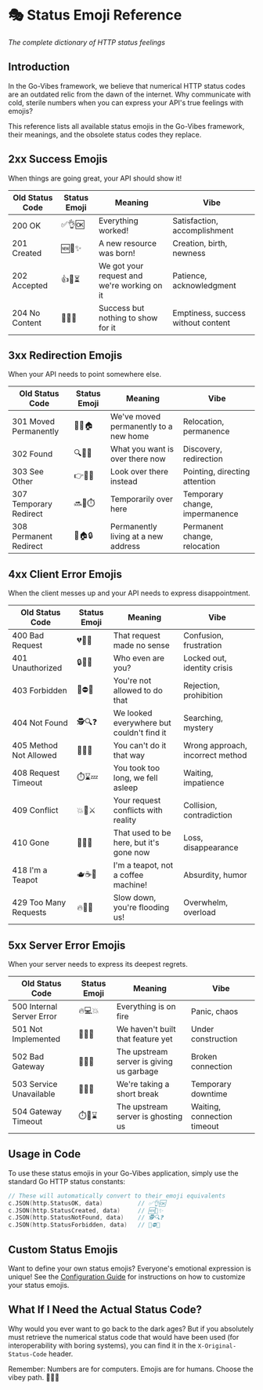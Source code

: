 # 🎭 Status Emoji Reference

*The complete dictionary of HTTP status feelings*

## Introduction

In the Go-Vibes framework, we believe that numerical HTTP status codes are an outdated relic from the dawn of the internet. Why communicate with cold, sterile numbers when you can express your API's true feelings with emojis?

This reference lists all available status emojis in the Go-Vibes framework, their meanings, and the obsolete status codes they replace.

## 2xx Success Emojis

When things are going great, your API should show it!

| Old Status Code | Status Emoji | Meaning | Vibe |
|----------------|--------------|---------|------|
| 200 OK | ✅👌🆗 | Everything worked! | Satisfaction, accomplishment |
| 201 Created | 🆕👶✨ | A new resource was born! | Creation, birth, newness |
| 202 Accepted | 👍🙏⏳ | We got your request and we're working on it | Patience, acknowledgment |
| 204 No Content | 👻💨🚫 | Success but nothing to show for it | Emptiness, success without content |

## 3xx Redirection Emojis

When your API needs to point somewhere else.

| Old Status Code | Status Emoji | Meaning | Vibe |
|----------------|--------------|---------|------|
| 301 Moved Permanently | 🏃🔄🏠 | We've moved permanently to a new home | Relocation, permanence |
| 302 Found | 🔍🔎👀 | What you want is over there now | Discovery, redirection |
| 303 See Other | 👉👀🔄 | Look over there instead | Pointing, directing attention |
| 307 Temporary Redirect | 🔜🔄⏱️ | Temporarily over here | Temporary change, impermanence |
| 308 Permanent Redirect | 🔄🏠🔒 | Permanently living at a new address | Permanent change, relocation |

## 4xx Client Error Emojis

When the client messes up and your API needs to express disappointment.

| Old Status Code | Status Emoji | Meaning | Vibe |
|----------------|--------------|---------|------|
| 400 Bad Request | 💔👿😭 | That request made no sense | Confusion, frustration |
| 401 Unauthorized | 🔒🚫🔑 | Who even are you? | Locked out, identity crisis |
| 403 Forbidden | 🚫⛔🙅 | You're not allowed to do that | Rejection, prohibition |
| 404 Not Found | 🕵️🔍❓ | We looked everywhere but couldn't find it | Searching, mystery |
| 405 Method Not Allowed | 📝🚫🤷 | You can't do it that way | Wrong approach, incorrect method |
| 408 Request Timeout | ⏱️⌛💤 | You took too long, we fell asleep | Waiting, impatience |
| 409 Conflict | 💥👊⚔️ | Your request conflicts with reality | Collision, contradiction |
| 410 Gone | 🏃💨👋 | That used to be here, but it's gone now | Loss, disappearance |
| 418 I'm a Teapot | 🫖☕🤪 | I'm a teapot, not a coffee machine! | Absurdity, humor |
| 429 Too Many Requests | 🔥🚒🧯 | Slow down, you're flooding us! | Overwhelm, overload |

## 5xx Server Error Emojis

When your server needs to express its deepest regrets.

| Old Status Code | Status Emoji | Meaning | Vibe |
|----------------|--------------|---------|------|
| 500 Internal Server Error | 🔥💻💥 | Everything is on fire | Panic, chaos |
| 501 Not Implemented | 🚧👷🔨 | We haven't built that feature yet | Under construction |
| 502 Bad Gateway | 🚪❌🚧 | The upstream server is giving us garbage | Broken connection |
| 503 Service Unavailable | 🏥🔌❌ | We're taking a short break | Temporary downtime |
| 504 Gateway Timeout | ⏱️🚪⌛ | The upstream server is ghosting us | Waiting, connection timeout |

## Usage in Code

To use these status emojis in your Go-Vibes application, simply use the standard Go HTTP status constants:

```go
// These will automatically convert to their emoji equivalents
c.JSON(http.StatusOK, data)          // ✅👌🆗
c.JSON(http.StatusCreated, data)     // 🆕👶✨
c.JSON(http.StatusNotFound, data)    // 🕵️🔍❓
c.JSON(http.StatusForbidden, data)   // 🚫⛔🙅
```

## Custom Status Emojis

Want to define your own status emojis? Everyone's emotional expression is unique! See the [Configuration Guide](../getting-started/configuration.md) for instructions on how to customize your status emojis.

## What If I Need the Actual Status Code?

Why would you ever want to go back to the dark ages? But if you absolutely must retrieve the numerical status code that would have been used (for interoperability with boring systems), you can find it in the `X-Original-Status-Code` header.

Remember: Numbers are for computers. Emojis are for humans. Choose the vibey path. 🧘‍♂️✨ 